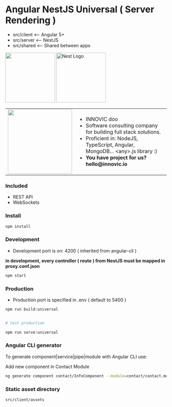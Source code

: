 # Angular NestJS Universal ( Server Rendering )

- src/client <-- Angular 5+
- src/server <-- NestJS
- src/shared <-- Shared between apps

 <a href="https://angular.io" target="blank"><img height="155px" src="https://angular.io/assets/images/logos/angular/angular.svg" /></a>
 <a href="http://nestjs.com/" target="blank"><img height="155px" src="http://kamilmysliwiec.com/public/nest-logo.png#1" alt="Nest Logo" /></a>

<table style="border: 0">
  <tr>
    <td><img width="200" src="http://innovic.io/assets/logo-small.png" /></td>
    <td>
      <ul>
        <li>INNOVIC doo</li>
        <li>Software consulting company for building full stack solutions.</li>
        <li>Proficient in: NodeJS, TypeScript, Angular, MongoDB... &lt;any&gt;.js library :)</li>
        <li><b>You have project for us? hello@innovic.io</b></li>
      </ul>
    </td>
  </tr>
</table>
  
### Included

- REST API
- WebSockets
  
### Install

```bash
npm install
```

### Development

* Development port is on: 4200 ( inherited from angular-cli )

**in development, every controller ( route ) from NestJS must be mapped in proxy.conf.json**

```bash
npm start
```

### Production

* Production port is specified in .env ( default to 5400 )

```bash
npm run build:universal
```

```bash

# test production

npm run serve:universal
```

### Angular CLI generator

To generate component|service|pipe|module with Angular CLI use:

Add new component in Contact Module

```bash
ng generate component contact/InfoComponent --module=contact/contact.module.ts
```

### Static asset directory

```bash
src/client/assets
```
